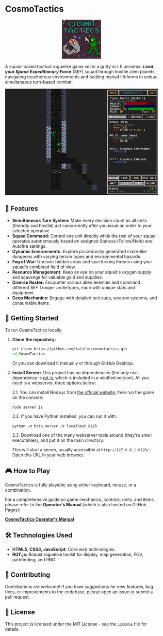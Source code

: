 # CosmoTactics

<p align="center">
<img src="https://github.com/taislin/cosmotactics/raw/master/icons/icon.png" alt="logo" height="128"/>
</p>

A squad-based tactical roguelike game set in a gritty sci-fi universe. **_Lead your Space Expeditionary Force_** (SEF) squad through hostile alien planets, navigating treacherous environments and battling myriad lifeforms in unique simultaneous turn-based combat.

<p align="center">
<img src="https://github.com/taislin/cosmotactics/raw/master/docs/screen.png" alt="gameplay screenshot" height="350"/>
</p>

## 📜 Features

-   **Simultaneous Turn System:** Make every decision count as all units (friendly and hostile) act concurrently after you issue an order to your selected operative.
-   **Squad Command:** Control one unit directly while the rest of your squad operates autonomously based on assigned Stances (Follow/Hold) and Autofire settings.
-   **Dynamic Environments:** Explore procedurally generated maze-like dungeons with varying terrain types and environmental hazards.
-   **Fog of War:** Uncover hidden areas and spot lurking threats using your squad's combined field of view.
-   **Resource Management:** Keep an eye on your squad's oxygen supply and scavenge for valuable gold and supplies.
-   **Diverse Roster:** Encounter various alien enemies and command different SEF Trooper archetypes, each with unique stats and equipment.
-   **Deep Mechanics:** Engage with detailed unit stats, weapon systems, and consumable items.

## 🚀 Getting Started

To run CosmoTactics locally:

1.  **Clone the repository:**

    ```bash
    git clone https://github.com/taislin/cosmotactics.git
    cd CosmoTactics
    ```

    Or you can download it manually or through GitHub Desktop.

2.  **Install Server:**
    This project has no dependencies (the only real dependency is [rot.js](https://ondras.github.io/rot.js/hp/), which is included in a minified version). All you need is a webserver, three options below:

    2.1. You can install Node.js from [the official website](https://nodejs.org/en/download), then run the game on the console:

    `node server.js`

    2.2. If you have Python installed, you can run it with:

    `python -m http.server -b localhost 8125`

    2.3. Download one of the many webserver tools around (they're small executables), and put it on the main directory.

    This will start a server, usually accessible at `http://127.0.0.1:8125/`. Open this URL in your web browser.

## 🎮 How to Play

CosmoTactics is fully playable using either keyboard, mouse, or a combination.

For a comprehensive guide on game mechanics, controls, units, and items, please refer to the **Operator's Manual** (which is also hosted on GitHub Pages):

[**CosmoTactics Operator's Manual**](https://taislin.github.io/cosmotactics/docs/index.html)

## 🛠 Technologies Used

-   **HTML5, CSS3, JavaScript:** Core web technologies.
-   **ROT.js:** Robust roguelike toolkit for display, map generation, FOV, pathfinding, and RNG.

## 🤝 Contributing

Contributions are welcome! If you have suggestions for new features, bug fixes, or improvements to the codebase, please open an issue or submit a pull request.

## 📄 License

This project is licensed under the MIT License - see the `LICENSE` file for details.
